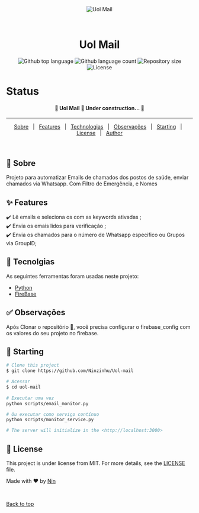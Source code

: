 <div align="center" id="top"> 
  <img src="./.github/app.gif" alt="Uol Mail" />

  &#xa0;

  <!-- <a href="https://uolmail.netlify.app">Demo</a> -->
</div>

<h1 align="center">Uol Mail</h1>

<p align="center">
  <img alt="Github top language" src="https://img.shields.io/github/languages/top/Ninzinhu/Uol-mail?color=56BEB8">

  <img alt="Github language count" src="https://img.shields.io/github/languages/count/Ninzinhu/Uol-mail?color=56BEB8">

  <img alt="Repository size" src="https://img.shields.io/github/repo-size/Ninzinhu/Uol-mail?color=56BEB8">

  <img alt="License" src="https://img.shields.io/github/license/Ninzinhu/Uol-mail?color=56BEB8">

  <!-- <img alt="Github issues" src="https://img.shields.io/github/issues/{{YOUR_GITHUB_USERNAME}}/uol-mail?color=56BEB8" /> -->

  <!-- <img alt="Github forks" src="https://img.shields.io/github/forks/{{YOUR_GITHUB_USERNAME}}/uol-mail?color=56BEB8" /> -->

  <!-- <img alt="Github stars" src="https://img.shields.io/github/stars/{{YOUR_GITHUB_USERNAME}}/uol-mail?color=56BEB8" /> -->
</p>

 # Status 

<h4 align="center"> 
	🚧  Uol Mail 🚀 Under construction...  🚧
</h4> 

<hr> 

<p align="center">
  <a href="#dart-sobre">Sobre</a> &#xa0; | &#xa0; 
  <a href="#sparkles-features">Features</a> &#xa0; | &#xa0;
  <a href="#rocket-tecnolgias">Technologias</a> &#xa0; | &#xa0;
  <a href="#white_check_mark-observações">Observações</a> &#xa0; | &#xa0;
  <a href="#checkered_flag-starting">Starting</a> &#xa0; | &#xa0;
  <a href="#memo-license">License</a> &#xa0; | &#xa0;
  <a href="https://github.com/{{YOUR_GITHUB_USERNAME}}" target="_blank">Author</a>
</p>

<br>

## :dart: Sobre ##

Projeto para automatizar Emails de chamados dos postos de saúde, enviar chamados via Whatsapp. Com Filtro de Emergência, e Nomes

## :sparkles: Features ##

:heavy_check_mark: Lê emails e seleciona os com as keywords ativadas ;\
:heavy_check_mark: Envia os emais lidos para verificação ;\
:heavy_check_mark: Envia os chamados para o número de Whatsapp especifico ou Grupos via GroupID;

## :rocket: Tecnolgias ##

As seguintes ferramentas foram usadas neste projeto:

- [Python](https://www.python.org/)
- [FireBase](http://firebase.google.com)


## :white_check_mark: Observações ##

Após Clonar o repositório :checkered_flag:, você precisa configurar o firebase_config com os valores do seu projeto no firebase.

## :checkered_flag: Starting ##

```bash
# Clone this project
$ git clone https://github.com/Ninzinhu/Uol-mail

# Acessar
$ cd uol-mail
                        
# Executar uma vez
python scripts/email_monitor.py

# Ou executar como serviço contínuo
python scripts/monitor_service.py

# The server will initialize in the <http://localhost:3000>
```

## :memo: License ##

This project is under license from MIT. For more details, see the [LICENSE](LICENSE.md) file.


Made with :heart: by <a href="https://github.com/Ninzinhu" target="_blank">Nin</a>

&#xa0;

<a href="#top">Back to top</a>
